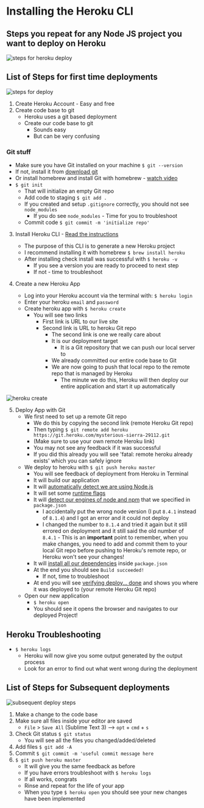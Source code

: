 # Installing the Heroku CLI
## Steps you repeat for any Node JS project you want to deploy on Heroku
![steps for heroku deploy](https://i.imgur.com/Se3L9Vj.png)

## List of Steps for first time deployments
![steps for deploy](https://i.imgur.com/cnxb4gi.png)

1. Create Heroku Account - Easy and free
2. Create code base to git
    * Heroku uses a git based deployment
    * Create our code base to git
        - Sounds easy
        - But can be very confusing

### Git stuff
* Make sure you have Git installed on your machine `$ git --version`
* If not, install it from [download git](https://git-scm.com/downloads)
* Or install homebrew and install Git with homebrew - [watch video](https://www.youtube.com/watch?v=WUviVWnvBM8)
* `$ git init`
    - That will initialize an empty Git repo
    - Add code to staging `$ git add .`
    - If you created and setup `.gitignore` correctly, you should not see `node_modules`
        + If you do see `node_modules` - Time for you to troubleshoot
    - Commit code `$ git commit -m 'initialize repo'`

3. Install Heroku CLI - [Read the instructions](https://devcenter.heroku.com/articles/heroku-cli)
    * The purpose of this CLI is to generate a new Heroku project
    * I recommend installing it with homebrew `$ brew install heroku`
    * After installing check install was successful with `$ heroku -v`
        - If you see a version you are ready to proceed to next step
        - If not - time to troubleshoot

4. Create a new Heroku App
    * Log into your Heroku account via the terminal with: `$ heroku login`
    * Enter your heroku `email` and `password`
    * Create heroku app with `$ heroku create`
        - You will see two links
            + First link is URL to our live site
            + Second link is URL to heroku Git repo
                * The second link is one we really care about
                * It is our deployment target
                    - It is a Git repository that we can push our local server to
                * We already committed our entire code base to Git
                * We are now going to push that local repo to the remote repo that is managed by Heroku
                    - The minute we do this, Heroku will then deploy our entire application and start it up automatically

![heroku create](https://i.imgur.com/Run0zeo.png)

5. Deploy App with Git
    * We first need to set up a remote Git repo
        - We do this by copying the second link (remote Heroku Git repo)
        - Then typing `$ git remote add heroku https://git.heroku.com/mysterious-sierra-29112.git`
        - (Make sure to use your own remote Heroku link)
        - You may not see any feedback if it was successful
        - If you did this already you will see 'fatal: remote heroku already exists' which you can safely ignore
    * We deploy to heroku with `$ git push heroku master`
        - You will see feedback of deployment from Heroku in Terminal
        - It will build our application
        - It will [automatically detect we are using Node.js](https://i.imgur.com/fHminXS.png)
        - It will set some [runtime flags](https://i.imgur.com/j4Lnapj.png)
        - It will [detect our engines of node and npm](https://i.imgur.com/8eWXizu.png) that we specified in `package.json`
            + I accidentally put the wrong node version (I put `8.4.1` instead of `8.1.4`) and I got an error and it could not deploy
            + I changed the number to `8.1.4` and tried it again but it still errored on deployment and it still said the old number of `8.4.1` - This is an **important** point to remember, when you make changes, you need to add and commit them to your local Git repo before pushing to Heroku's remote repo, or Heroku won't see your changes!
        - It will [install all our dependencies](https://i.imgur.com/8mxT1Gp.png) inside `package.json`
        - At the end you should see `Build succeeded!`
            + If not, time to troubleshoot
        - At end you will see [verifying deploy... done](https://i.imgur.com/UMOeKHU.png) and shows you where it was deployed to (your remote Heroku Git repo)
    * Open our new application
        - `$ heroku open`
        - You should see it opens the browser and navigates to our deployed Project!

## Heroku Troubleshooting
* `$ heroku logs`
    - Heroku will now give you some output generated by the output process
    - Look for an error to find out what went wrong during the deployment

## List of Steps for Subsequent deployments
![subsequent deploy steps](https://i.imgur.com/yBPMTUQ.png)

1. Make a change to the code base
2. Make sure all files inside your editor are saved
    * `File` > `Save All` (Sublime Text 3) --> `opt` + `cmd` + `s`
3. Check Git status `$ git status`
    * You will see all the files you changed/added/deleted
4. Add files `$ git add -A`
5. Commit `$ git commit -m 'useful commit message here`
6. `$ git push heroku master`
    * It will give you the same feedback as before
    * If you have errors troubleshoot with `$ heroku logs`
    * If all works, congrats
    * Rinse and repeat for the life of your app
    * When you type `$ heroku open` you should see your new changes have been implemented
